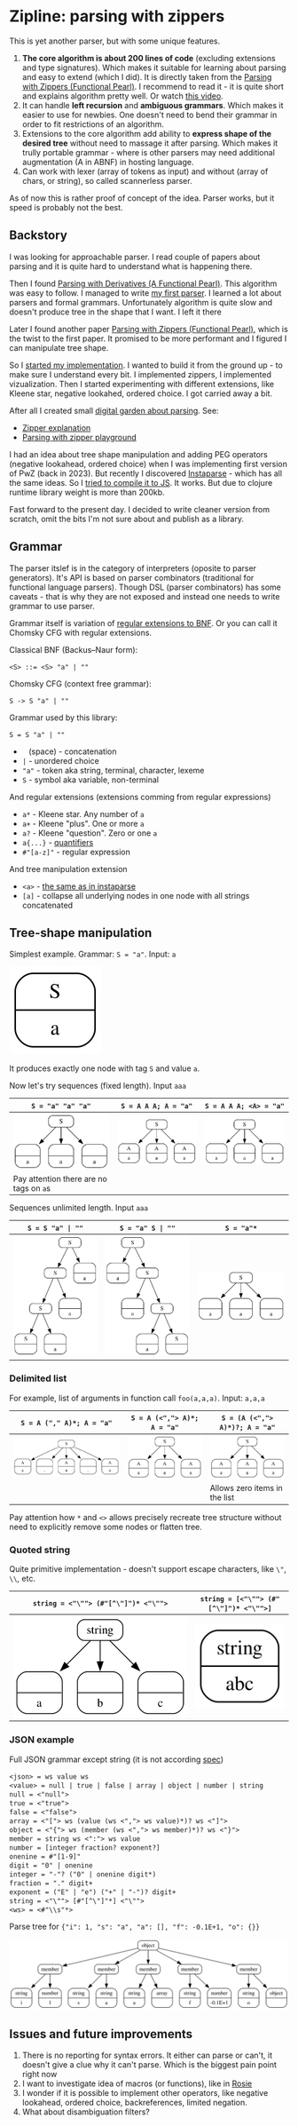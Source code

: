 # Zipline: parsing with zippers

This is yet another parser, but with some unique features.

1. **The core algorithm is about 200 lines of code** (excluding extensions and type signatures). Which makes it suitable for learning about parsing and easy to extend (which I did). It is directly taken from the [Parsing with Zippers (Functional Pearl)](https://dl.acm.org/doi/pdf/10.1145/3408990). I recommend to read it - it is quite short and explains algorithm pretty well. Or watch [this video](https://www.youtube.com/watch?v=6Wi-Kc6LDhc).
2. It can handle **left recursion** and **ambiguous grammars**. Which makes it easier to use for newbies. One doesn't need to bend their grammar in order to fit restrictions of an algorithm.
3. Extensions to the core algorithm add ability to **express shape of the desired tree** without need to massage it after parsing. Which makes it trully portable grammar - where is other parsers may need additional augmentation (A in ABNF) in hosting language.
4. Can work with lexer (array of tokens as input) and without (array of chars, or string), so called scannerless parser.

As of now this is rather proof of concept of the idea. Parser works, but it speed is probably not the best.

## Backstory

I was looking for approachable parser. I read couple of papers about parsing and it is quite hard to understand what is happening there.

Then I found [Parsing with Derivatives (A Functional Pearl)](https://matt.might.net/papers/might2011derivatives.pdf). This algorithm was easy to follow. I managed to write [my first parser](https://github.com/stereobooster/parsing-with-derivalives). I learned a lot about parsers and formal grammars. Unfortunately algorithm is quite slow and doesn't produce tree in the shape that I want. I left it there

Later I found another paper [Parsing with Zippers (Functional Pearl)](https://dl.acm.org/doi/pdf/10.1145/3408990), which is the twist to the first paper. It promised to be more performant and I figured I can manipulate tree shape.

So I [started my implementation](https://github.com/stereobooster/zipper). I wanted to build it from the ground up - to make sure I understand every bit. I implemented zippers, I implemented vizualization. Then I started experimenting with different extensions, like Kleene star, negative lookahed, ordered choice. I got carried away a bit.

After all I created small [digital garden about parsing](https://parsing.stereobooster.com/). See:

- [Zipper explanation](https://parsing.stereobooster.com/zipper/)
- [Parsing with zipper playground](https://parsing.stereobooster.com/playground/)

I had an idea about tree shape manipulation and adding PEG operators (negative lookahead, ordered choice) when I was implementing first version of PwZ (back in 2023). But recently I discovered [Instaparse](https://github.com/Engelberg/instaparse) - which has all the same ideas. So I [tried to compile it to JS](https://github.com/stereobooster/instaparsejs). It works. But due to clojure runtime library weight is more than 200kb.

Fast forward to the present day. I decided to write cleaner version from scratch, omit the bits I'm not sure about and publish as a library.

## Grammar

The parser itslef is in the category of interpreters (oposite to parser generators). It's API is based on parser combinators (traditional for functional language parsers). Though DSL (parser combinators) has some caveats - that is why they are not exposed and instead one needs to write grammar to use parser.

Grammar itself is variation of [regular extensions to BNF](https://matt.might.net/articles/grammars-bnf-ebnf/). Or you can call it Chomsky CFG with regular extensions.

Classical BNF (Backus–Naur form):

```
<S> ::= <S> "a" | ""
```

Chomsky CFG (context free grammar):

```
S -> S "a" | ""
```

Grammar used by this library:

```
S = S "a" | ""
```

- ` ` (space) - concatenation
- `|` - unordered choice
- `"a"` - token aka string, terminal, character, lexeme
- `S` - symbol aka variable, non-terminal

And regular extensions (extensions comming from regular expressions)

- `a*` - Kleene star. Any number of `a`
- `a+` - Kleene "plus". One or more `a`
- `a?` - Kleene "question". Zero or one `a`
- `a{...}` - [quantifiers](https://developer.mozilla.org/en-US/docs/Web/JavaScript/Reference/Regular_expressions/Quantifier#description)
- `#"[a-z]"` - regular expression

And tree manipulation extension

- `<a>` - [the same as in instaparse](https://github.com/Engelberg/instaparse#hiding-tags)
- `[a]` - collapse all underlying nodes in one node with all strings concatenated

## Tree-shape manipulation

Simplest example. Grammar: `S = "a"`. Input: `a`

![](./examples/1.svg)

It produces exactly one node with tag `S` and value `a`.

Now let's try sequences (fixed length). Input `aaa`

| `S = "a" "a" "a"`                       | `S = A A A; A = "a"`    | `S = A A A; <A> = "a"`  |
| --------------------------------------- | ----------------------- | ----------------------- |
| ![](./examples/2_1.svg)                 | ![](./examples/2_2.svg) | ![](./examples/2_3.svg) |
| Pay attention there are no tags on `a`s |                         |                         |

Sequences unlimited length. Input `aaa`

| `S = S "a" \| ""`       | `S = "a" S \| ""`       | `S = "a"*`              |
| ----------------------- | ----------------------- | ----------------------- |
| ![](./examples/3_1.svg) | ![](./examples/3_2.svg) | ![](./examples/3_3.svg) |

### Delimited list

For example, list of arguments in function call `foo(a,a,a)`. Input: `a,a,a`

| `S = A ("," A)*; A = "a"` | `S = A (<","> A)*; A = "a"` | `S = (A (<","> A)*)?; A = "a"` |
| ------------------------- | --------------------------- | ------------------------------ |
| ![](./examples/4_1.svg)   | ![](./examples/4_2.svg)     | ![](./examples/4_2.svg)        |
|                           |                             | Allows zero items in the list  |

Pay attention how `*` and `<>` allows precisely recreate tree structure without need to explicitly remove some nodes or flatten tree.

### Quoted string

Quite primitive implementation - doesn't support escape characters, like `\"`, `\\`, etc.

| `string = <"\""> (#"[^\"]")* <"\"">` | `string = [<"\""> (#"[^\"]")* <"\"">]` |
| ------------------------------------ | -------------------------------------- |
| ![](./examples/5_1.svg)              | ![](./examples/5_2.svg)                |

### JSON example

Full JSON grammar except string (it is not according [spec](https://www.json.org/json-en.html))

```
<json> = ws value ws
<value> = null | true | false | array | object | number | string
null = <"null">
true = <"true">
false = <"false">
array = <"["> ws (value (ws <","> ws value)*)? ws <"]">
object = <"{"> ws (member (ws <","> ws member)*)? ws <"}">
member = string ws <":"> ws value
number = [integer fraction? exponent?]
onenine = #"[1-9]"
digit = "0" | onenine
integer = "-"? ("0" | onenine digit*)
fraction = "." digit+
exponent = ("E" | "e") ("+" | "-")? digit+
string = <"\""> [#"[^\"]"*] <"\"">
<ws> = <#"\\s"*>
```

Parse tree for `{"i": 1, "s": "a", "a": [], "f": -0.1E+1, "o": {}}`

![](./examples/6.svg)

## Issues and future improvements

1. There is no reporting for syntax errors. It either can parse or can't, it doesn't give a clue why it can't parse. Which is the biggest pain point right now
2. I want to investigate idea of macros (or functions), like in [Rosie](https://gitlab.com/rosie-pattern-language/rosie/-/blob/master/doc/rpl.md)
3. I wonder if it is possible to implement other operators, like negative lookahead, ordered choice, backreferences, limited negation.
4. What about disambiguation filters?
